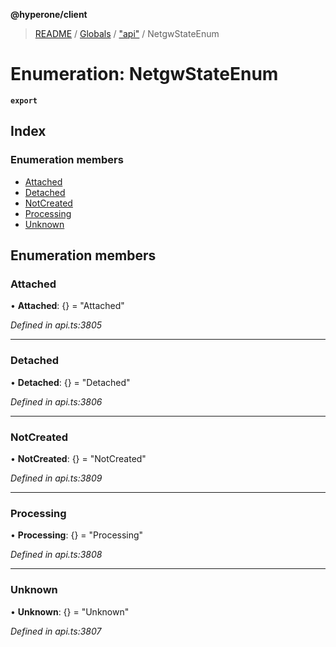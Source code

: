 **@hyperone/client**

> [README](../README.md) / [Globals](../globals.md) / ["api"](../modules/_api_.md) / NetgwStateEnum

# Enumeration: NetgwStateEnum

**`export`** 

## Index

### Enumeration members

* [Attached](_api_.netgwstateenum.md#attached)
* [Detached](_api_.netgwstateenum.md#detached)
* [NotCreated](_api_.netgwstateenum.md#notcreated)
* [Processing](_api_.netgwstateenum.md#processing)
* [Unknown](_api_.netgwstateenum.md#unknown)

## Enumeration members

### Attached

•  **Attached**: {} = "Attached"

*Defined in api.ts:3805*

___

### Detached

•  **Detached**: {} = "Detached"

*Defined in api.ts:3806*

___

### NotCreated

•  **NotCreated**: {} = "NotCreated"

*Defined in api.ts:3809*

___

### Processing

•  **Processing**: {} = "Processing"

*Defined in api.ts:3808*

___

### Unknown

•  **Unknown**: {} = "Unknown"

*Defined in api.ts:3807*
